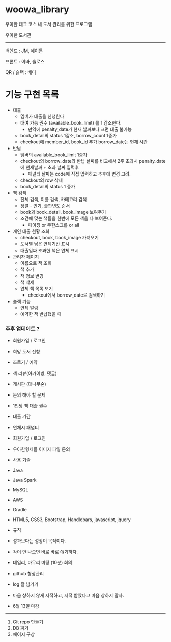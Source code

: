 # woowa_library
우아한 테크 코스 내 도서 관리를 위한 프로그램

우아한 도서관

------

백엔드 :  JM, 에이든

프론트 : 이바, 슬로스

QR / 슬랙 : 베디



# 기능 구현 목록

- 대출
  - 멤버가 대출을 신청한다
  - 대여 가능 권수 (available_book_limit) 를 1 감소한다.
    - 만약에 penalty_date가 현재 날짜보다 크면 대출 불가능
  - book_detail의 status 1감소, borrow_count 1증가
  - checkout에 member_id, book_id 추가 borrow_date는 현재 시간
- 반납
  - 멤버의 available_book_limit 1증가 
  - checkout의 borrow_date와 반납 날짜를 비교해서 2주 초과시 penalty_date에 현재날짜 + 초과 날짜 입력후 
    - 패널티 날짜는 code에 직접 입력하고 추후에 변경 고려.
  - checkout의 row 삭제
  - book_detail의 status 1 증가
- 책 검색
  - 전체 검색, 이름 검색, 카테고리 검색
  - 정렬 - 인기, 출판년도 순서
  - book과 book_detail, book_image 보여주기
  - 조건에 맞는 책들을 한번에 모든 책을 다 보여준다. 
    - 페이징 or 무한스크롤 or all
- 개인 대출 현황 조회
  - checkout, book, book_image 가져오기 
  - 도서별 남은 연체기간 표시
  - 대출일짜 초과한 책은 연체 표시
- 관리자 페이지
  - 이름으로 책 조회
  - 책 추가 
  - 책 정보 변경
  - 책 삭제
  - 연체 책 목록 보기
    - checkout에서 borrow_date로 검색하기
- 슬랙 기능
  - 연체 알람
  - 예약한 책 반납했을 때 



### 추후 업데이트 ?

- 회원가입 / 로그인
- 희망 도서 신청
- 조르기 / 예약
- 책 리뷰(아카이빙, 댓글)
- 게시판 (대나무숲)

- 논의 해야 할 문제
- 1인당 책 대출 권수
- 대출 기간
- 연체시 패널티
- 회원가입 / 로그인
- 우아한형제들 이미지 파일 문의



- 사용 기술
- Java
- Java Spark
- MySQL
- AWS
- Gradle
- HTML5, CSS3, Bootstrap, Handlebars, javascript, jquery



- 규칙
- 성과보다는 성장이 목적이다.
- 각이 안 나오면 바로 바로 얘기하자.
- 데일리, 마무리 미팅 (10분) 회의
- github 형상관리
- log 잘 남기기
- 마음 상하지 않게 지적하고, 지적 받았다고 마음 상하지 말자.
- 6월 13일 마감



------

1. Git repo 만들기
2. DB 짜기
3. 페이지 구상
